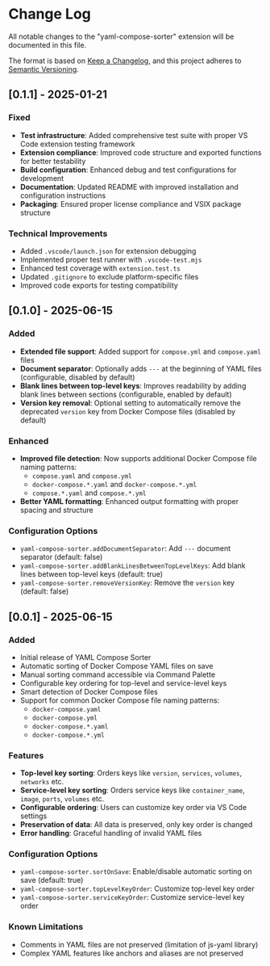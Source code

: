 # Change Log

All notable changes to the "yaml-compose-sorter" extension will be documented in this file.

The format is based on [Keep a Changelog](https://keepachangelog.com/en/1.0.0/),
and this project adheres to [Semantic Versioning](https://semver.org/spec/v2.0.0.html).

## [0.1.1] - 2025-01-21

### Fixed
- **Test infrastructure**: Added comprehensive test suite with proper VS Code extension testing framework
- **Extension compliance**: Improved code structure and exported functions for better testability
- **Build configuration**: Enhanced debug and test configurations for development
- **Documentation**: Updated README with improved installation and configuration instructions
- **Packaging**: Ensured proper license compliance and VSIX package structure

### Technical Improvements
- Added `.vscode/launch.json` for extension debugging
- Implemented proper test runner with `.vscode-test.mjs`
- Enhanced test coverage with `extension.test.ts`
- Updated `.gitignore` to exclude platform-specific files
- Improved code exports for testing compatibility

## [0.1.0] - 2025-06-15

### Added
- **Extended file support**: Added support for `compose.yml` and `compose.yaml` files
- **Document separator**: Optionally adds `---` at the beginning of YAML files (configurable, disabled by default)
- **Blank lines between top-level keys**: Improves readability by adding blank lines between sections (configurable, enabled by default)
- **Version key removal**: Optional setting to automatically remove the deprecated `version` key from Docker Compose files (disabled by default)

### Enhanced
- **Improved file detection**: Now supports additional Docker Compose file naming patterns:
  - `compose.yaml` and `compose.yml`
  - `docker-compose.*.yaml` and `docker-compose.*.yml`
  - `compose.*.yaml` and `compose.*.yml`
- **Better YAML formatting**: Enhanced output formatting with proper spacing and structure

### Configuration Options
- `yaml-compose-sorter.addDocumentSeparator`: Add `---` document separator (default: false)
- `yaml-compose-sorter.addBlankLinesBetweenTopLevelKeys`: Add blank lines between top-level keys (default: true)
- `yaml-compose-sorter.removeVersionKey`: Remove the `version` key (default: false)

## [0.0.1] - 2025-06-15

### Added
- Initial release of YAML Compose Sorter
- Automatic sorting of Docker Compose YAML files on save
- Manual sorting command accessible via Command Palette
- Configurable key ordering for top-level and service-level keys
- Smart detection of Docker Compose files
- Support for common Docker Compose file naming patterns:
  - `docker-compose.yaml`
  - `docker-compose.yml`
  - `docker-compose.*.yaml`
  - `docker-compose.*.yml`

### Features
- **Top-level key sorting**: Orders keys like `version`, `services`, `volumes`, `networks` etc.
- **Service-level key sorting**: Orders service keys like `container_name`, `image`, `ports`, `volumes` etc.
- **Configurable ordering**: Users can customize key order via VS Code settings
- **Preservation of data**: All data is preserved, only key order is changed
- **Error handling**: Graceful handling of invalid YAML files

### Configuration Options
- `yaml-compose-sorter.sortOnSave`: Enable/disable automatic sorting on save (default: true)
- `yaml-compose-sorter.topLevelKeyOrder`: Customize top-level key order
- `yaml-compose-sorter.serviceKeyOrder`: Customize service-level key order

### Known Limitations
- Comments in YAML files are not preserved (limitation of js-yaml library)
- Complex YAML features like anchors and aliases are not preserved
